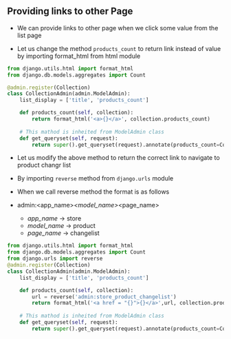 ## Providing links to other Page

- We can provide links to other page when we click some value from the list page

- Let us change the method `products_count` to return link instead of value by importing format_html from html module

```python
from django.utils.html import format_html
from django.db.models.aggregates import Count

@admin.register(Collection)
class CollectionAdmin(admin.ModelAdmin):
    list_display = ['title', 'products_count']

    def products_count(self, collection):
        return format_html('<a>{}</a>', collection.products_count)
    
    # This mathod is inheited from ModelAdmin class 
    def get_queryset(self, request):
        return super().get_queryset(request).annotate(products_count=Count('product'))
```

- Let us modify the above method to return the correct link to navigate to product changr list

- By importing `reverse` method from `django.urls` module

- When we call reverse method the format is as follows

- admin:<app_name>_<model_name>_<page_name>

    - _app_name_ -> store
    - _model_name_ -> product
    - _page_name_ -> changelist



```python
from django.utils.html import format_html
from django.db.models.aggregates import Count
from django.urls import reverse
@admin.register(Collection)
class CollectionAdmin(admin.ModelAdmin):
    list_display = ['title', 'products_count']

    def products_count(self, collection):
        url = reverse('admin:store_product_changelist')
        return format_html('<a href = "{}">{}</a>',url, collection.products_count)
    
    # This mathod is inheited from ModelAdmin class 
    def get_queryset(self, request):
        return super().get_queryset(request).annotate(products_count=Count('product'))
```
